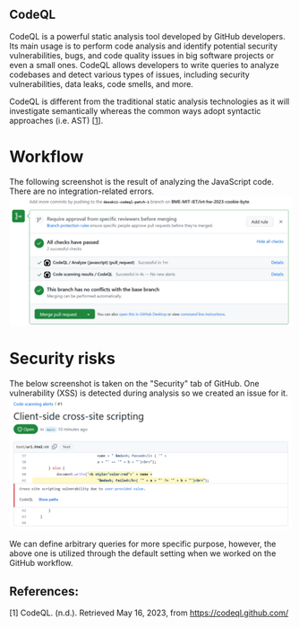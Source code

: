 ## CodeQL
CodeQL is a powerful static analysis tool developed by GitHub developers. 
Its main usage is to perform code analysis and identify potential security vulnerabilities, bugs, 
and code quality issues in big software projects or even a small ones. CodeQL allows developers to write queries 
to analyze codebases and detect various types of issues, including security vulnerabilities, data leaks, code smells, and more.

CodeQL is different from the traditional static analysis technologies as it will investigate semantically whereas the common ways adopt syntactic approaches (i.e. AST) [[1](#1)].

# Workflow

The following screenshot is the result of analyzing the JavaScript code. There are no integration-related errors.
![](codeql1.PNG)

# Security risks

The below screenshot is taken on the "Security" tab of GitHub. One vulnerability (XSS) is detected during analysis so we created an issue for it.
![](codeql2.PNG)

We can define arbitrary queries for more specific purpose, however, the above one is utilized through the default setting when we worked on the GitHub workflow.

## References:
<a id="1">[1]</a>
CodeQL. (n.d.). Retrieved May 16, 2023, from https://codeql.github.com/
